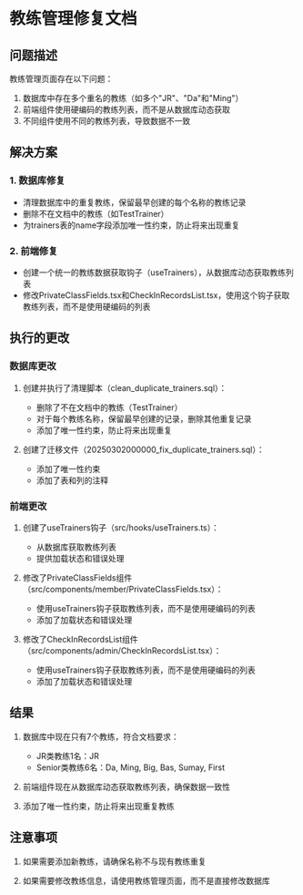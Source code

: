 # 教练管理修复文档

## 问题描述

教练管理页面存在以下问题：

1. 数据库中存在多个重名的教练（如多个"JR"、"Da"和"Ming"）
2. 前端组件使用硬编码的教练列表，而不是从数据库动态获取
3. 不同组件使用不同的教练列表，导致数据不一致

## 解决方案

### 1. 数据库修复

- 清理数据库中的重复教练，保留最早创建的每个名称的教练记录
- 删除不在文档中的教练（如TestTrainer）
- 为trainers表的name字段添加唯一性约束，防止将来出现重复

### 2. 前端修复

- 创建一个统一的教练数据获取钩子（useTrainers），从数据库动态获取教练列表
- 修改PrivateClassFields.tsx和CheckInRecordsList.tsx，使用这个钩子获取教练列表，而不是使用硬编码的列表

## 执行的更改

### 数据库更改

1. 创建并执行了清理脚本（clean_duplicate_trainers.sql）：
   - 删除了不在文档中的教练（TestTrainer）
   - 对于每个教练名称，保留最早创建的记录，删除其他重复记录
   - 添加了唯一性约束，防止将来出现重复

2. 创建了迁移文件（20250302000000_fix_duplicate_trainers.sql）：
   - 添加了唯一性约束
   - 添加了表和列的注释

### 前端更改

1. 创建了useTrainers钩子（src/hooks/useTrainers.ts）：
   - 从数据库获取教练列表
   - 提供加载状态和错误处理

2. 修改了PrivateClassFields组件（src/components/member/PrivateClassFields.tsx）：
   - 使用useTrainers钩子获取教练列表，而不是使用硬编码的列表
   - 添加了加载状态和错误处理

3. 修改了CheckInRecordsList组件（src/components/admin/CheckInRecordsList.tsx）：
   - 使用useTrainers钩子获取教练列表，而不是使用硬编码的列表
   - 添加了加载状态和错误处理

## 结果

1. 数据库中现在只有7个教练，符合文档要求：
   - JR类教练1名：JR
   - Senior类教练6名：Da, Ming, Big, Bas, Sumay, First

2. 前端组件现在从数据库动态获取教练列表，确保数据一致性

3. 添加了唯一性约束，防止将来出现重复教练

## 注意事项

1. 如果需要添加新教练，请确保名称不与现有教练重复

2. 如果需要修改教练信息，请使用教练管理页面，而不是直接修改数据库 